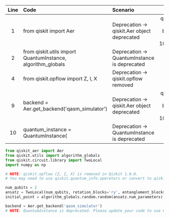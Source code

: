 | Line | Code | Scenario | Reference | Artifact | Refactoring |
| :--: | :--- | :------- | :-------: | :------- | :---------- |
| 1 | from qiskit import Aer | Deprecation -> qiskit.Aer object deprecated | qrn_tax_ddbb-c02fdd64-b33a-477c-a00d-105424346f39 | qiskit.Aer | from qiskit_aer import Aer |
| 2 | from qiskit.utils import QuantumInstance, algorithm_globals | Deprecation -> QuantumInstance is deprecated | IK | QuantumInstance |  |
| 4 | from qiskit.opflow import Z, I, X | Deprecation -> qiskit.opflow removed | IK | qiskit.opflow |  |
| 9 | backend = Aer.get_backend('qasm_simulator') | Deprecation -> qiskit.Aer object deprecated | qrn_tax_ddbb-c02fdd64-b33a-477c-a00d-105424346f39 | qiskit.Aer | backend = Aer.get_backend('qasm_simulator') |
| 10 | quantum_instance = QuantumInstance( | Deprecation -> QuantumInstance is deprecated | IK | QuantumInstance |  |

```python
from qiskit_aer import Aer
from qiskit.utils import algorithm_globals
from qiskit.circuit.library import TwoLocal
import numpy as np

# NOTE: qiskit.opflow (Z, I, X) is removed in Qiskit 1.0.0.
# You may need to use qiskit.quantum_info.operators or convert to qiskit.primitives/qubit operators.

num_qubits = 2
ansatz = TwoLocal(num_qubits, rotation_blocks='ry', entanglement_blocks='cz', reps=1)
initial_point = algorithm_globals.random.random(ansatz.num_parameters)

backend = Aer.get_backend('qasm_simulator')
# NOTE: QuantumInstance is deprecated. Please update your code to use Qiskit Primitives with Estimator/Sampler and run backend jobs directly if needed.
```